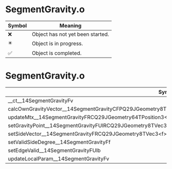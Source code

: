 # SegmentGravity.o
| Symbol | Meaning 
| ------------- | ------------- 
| :x: | Object has not yet been started. 
| :eight_pointed_black_star: | Object is in progress. 
| :white_check_mark: | Object is completed. 


# SegmentGravity.o
| Symbol | Decompiled? |
| ------------- | ------------- |
| __ct__14SegmentGravityFv | :white_check_mark: |
| calcOwnGravityVector__14SegmentGravityCFPQ29JGeometry8TVec3&lt;f&gt;PfRCQ29JGeometry8TVec3&lt;f&gt; | :x: |
| updateMtx__14SegmentGravityFRCQ29JGeometry64TPosition3&lt;Q29JGeometry38TMatrix34&lt;Q29JGeometry13SMatrix34C&lt;f&gt;&gt;&gt; | :x: |
| setGravityPoint__14SegmentGravityFUlRCQ29JGeometry8TVec3&lt;f&gt; | :white_check_mark: |
| setSideVector__14SegmentGravityFRCQ29JGeometry8TVec3&lt;f&gt; | :white_check_mark: |
| setValidSideDegree__14SegmentGravityFf | :white_check_mark: |
| setEdgeValid__14SegmentGravityFUlb | :white_check_mark: |
| updateLocalParam__14SegmentGravityFv | :x: |
